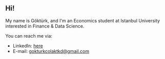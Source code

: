 ## Hi!

My name is Göktürk, and I'm an Economics student at Istanbul University interested in Finance & Data Science.

You can reach me via:
- LinkedIn: [here](https://www.linkedin.com/in/gokturkcolak/)
- E-mail: gokturkcolaktkd@gmail.com
<!--
**gokturkcolak/gokturkcolak** is a ✨ _special_ ✨ repository because its `README.md` (this file) appears on your GitHub profile.

Here are some ideas to get you started:

- 🔭 I’m currently working on ...
- 🌱 I’m currently learning ...
- 👯 I’m looking to collaborate on ...
- 🤔 I’m looking for help with ...
- 💬 Ask me about ...
- 📫 How to reach me: ...
- 😄 Pronouns: ...
- ⚡ Fun fact: ...
-->
